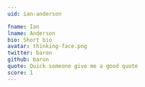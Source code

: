 ```yaml
---
uid: ian-anderson

fname: Ian
lname: Anderson
bio: Short bio
avatar: thinking-face.png
twitter: baron
github: baron
quote: Quick someone give me a good quote
score: 1
---
```

